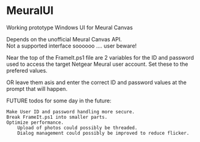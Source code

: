 # MeuralUI
Working prototype Windows UI for Meural Canvas

Depends on the unofficial Meural Canvas API.  
    Not a supported interface soooooo .... user beware!

Near the top of the FrameIt.ps1 file are 2 variables for the ID and password
used to access the target Netgear Meural user account.  Set these to the 
prefered values.  

OR leave them asis and enter the correct ID and password values at the 
prompt that will happen.



FUTURE todos for some day in the future:

    Make User ID and password handling more secure.
    Break FrameIt.ps1 into smaller parts.
    Optimize performance.
        Upload of photos could possibly be threaded.
        Dialog management could possibly be improved to reduce flicker.

